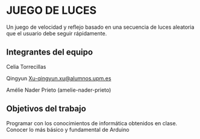 # JUEGO DE LUCES

Un juego de velocidad y reflejo basado en una secuencia de luces aleatoria que el usuario debe seguir rápidamente.

## Integrantes del equipo

Celia Torrecillas

Qingyun Xu-qingyun.xu@alumnos.upm.es

Amélie Nader Prieto (amelie-nader-prieto)

## Objetivos del trabajo

Programar con los conocimientos de informática obtenidos en clase.
Conocer lo más básico y fundamental de Arduino

